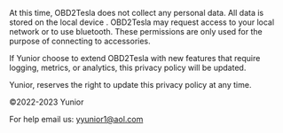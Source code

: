 


At this time, OBD2Tesla does not collect any personal data.  All data is stored on the local device . OBD2Tesla may request access to your local network or to use bluetooth. These permissions are only used for the purpose of connecting to accessories.

If Yunior choose to extend OBD2Tesla with new features that require logging, metrics, or analytics, this privacy policy will be updated. 

Yunior, reserves the right to update this privacy policy at any time.

©2022-2023 Yunior

For help email us:
yyunior1@aol.com
